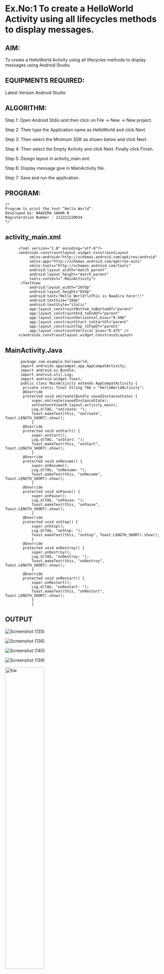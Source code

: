 # Ex.No:1 To create a HelloWorld Activity using all lifecycles methods to display messages.


## AIM:

To create a HelloWorld Activity using all lifecycles methods to display messages using Android Studio.

## EQUIPMENTS REQUIRED:

Latest Version Android Studio

## ALGORITHM:

Step 1: Open Android Stdio and then click on File -> New -> New project.

Step 2: Then type the Application name as HelloWorld and click Next. 

Step 3: Then select the Minimum SDK as shown below and click Next.

Step 4: Then select the Empty Activity and click Next. Finally click Finish.

Step 5: Design layout in activity_main.xml.

Step 6: Display message give in MainActivity file.

Step 7: Save and run the application.

## PROGRAM:
```
/*
Program to print the text “Hello World”.
Developed by: NAADIRA SAHAR N 
Registeration Number : 212221220034
*/
```

## activity_main.xml

          <?xml version="1.0" encoding="utf-8"?>
          <androidx.constraintlayout.widget.ConstraintLayout 
               xmlns:android="http://schemas.android.com/apk/res/android"
               xmlns:app="http://schemas.android.com/apk/res-auto"
               xmlns:tools="http://schemas.android.com/tools"
               android:layout_width="match_parent"
               android:layout_height="match_parent"
               tools:context=".MainActivity">
           <TextView
               android:layout_width="207dp"
               android:layout_height="65dp"
               android:text="Hello World!\nThis is Naadira here!!!"
               android:textSize="20dp"
               android:textStyle="italic"
               app:layout_constraintBottom_toBottomOf="parent"
               app:layout_constraintEnd_toEndOf="parent"
               app:layout_constraintHorizontal_bias="0.496"
               app:layout_constraintStart_toStartOf="parent"
               app:layout_constraintTop_toTopOf="parent"
               app:layout_constraintVertical_bias="0.475" />
          </androidx.constraintlayout.widget.ConstraintLayout>
## MainActivity.Java

           package com.example.helloworld;
           import androidx.appcompat.app.AppCompatActivity;
           import android.os.Bundle;
           import android.util.Log;
           import android.widget.Toast;
           public class MainActivity extends AppCompatActivity {
            private static final String TAG = "HelloWorldActivity";
            @Override
            protected void onCreate(Bundle savedInstanceState) {
                super.onCreate(savedInstanceState);
                setContentView(R.layout.activity_main);
                Log.d(TAG, "onCreate: ");
                Toast.makeText(this, "onCreate", Toast.LENGTH_SHORT).show();
                }
            @Override
            protected void onStart() {
                super.onStart();
                Log.d(TAG, "onStart: ");
                Toast.makeText(this, "onStart", Toast.LENGTH_SHORT).show();
                }
            @Override
            protected void onResume() {
                super.onResume();
                Log.d(TAG, "onResume: ");
                Toast.makeText(this, "onResume", Toast.LENGTH_SHORT).show();
                }
            @Override
            protected void onPause() {
                super.onPause();
                Log.d(TAG, "onPause: ");
                Toast.makeText(this, "onPause", Toast.LENGTH_SHORT).show();
                }
            @Override
            protected void onStop() {
                super.onStop();
                Log.d(TAG, "onStop: ");
                Toast.makeText(this, "onStop", Toast.LENGTH_SHORT).show();
                }
            @Override
            protected void onDestroy() {
                super.onDestroy();
                Log.d(TAG, "onDestroy: ");
                Toast.makeText(this, "onDestroy", Toast.LENGTH_SHORT).show();
                }
            @Override
            protected void onRestart() {
                super.onRestart();
                Log.d(TAG, "onRestart: ");
                Toast.makeText(this, "onRestart", Toast.LENGTH_SHORT).show();
                }
                }
                
## OUTPUT
![Screenshot (135)](https://github.com/Naadira/Mobile-Application-Development/assets/128135126/c748d2ab-9116-4629-aa2f-4892b8006208)

![Screenshot (136)](https://github.com/Naadira/Mobile-Application-Development/assets/128135126/a681a20e-369b-468e-aba5-5c694c47a1d7)

![Screenshot (140)](https://github.com/Naadira/Mobile-Application-Development/assets/128135126/e82f8256-d9eb-410d-9ba6-71fe9db3b74b)

![Screenshot (139)](https://github.com/Naadira/Mobile-Application-Development/assets/128135126/5f632fc6-d485-4a6c-a33f-7c84060e5f5a)

<img src= "https://github.com/Naadira/Mobile-Application-Development/assets/128135126/dc893234-64f2-49f8-924a-61c44ff32445" alt="hw" width="50%" height="auto">

<img src= "https://github.com/Naadira/Mobile-Application-Development/assets/128135126/b15438eb-6630-45a2-96dc-5098a23a57d3" alt="hello" width="50%" height="auto">

## RESULT
Thus a Simple Android Application create a HelloWorld Activity using all lifecycles methods to display messages using Android Studio is developed and executed successfully.
